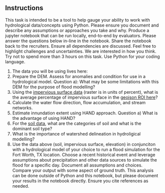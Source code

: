 ## Instructions

This task is intended to be a tool to help gauge your ability to work with hydrological data/concepts using Python. Please ensure you document and describe any assumptions or approaches you take and why. Produce a jupyter notebook that can be run locally, end-to-end by evaluators. Please answer the questions below in-line in the notebook. Share the notebook back to the recruiters. Ensure all dependencies are discussed. Feel free to highlight challenges and uncertainties. We are interested in how you think. Try not to spend more than 3 hours on this task. Use Python for your coding language.

1. The data you will be using lives here: 
2. Prepare the DEM. Assess for anomalies and condition for use in a hydrological model. Question a):  What may be some limitations with this DEM for the purpose of flood modelling?
3. Using the [impervious surface data](https://github.com/shaystrong/hiring-exercises-analytics-2023/tree/main/hydrologist/data/impervious_area) (raster is in units of percent), what is the average percentage of impervious surface in the [geojson ROI here](https://github.com/shaystrong/hiring-exercises-analytics-2023/blob/main/hydrologist/data/roi_albers.geojson)?
3. Calculate the water flow direction, flow accumulation, and stream networks. 
4. Estimate innundation extent using HAND approach. Question a) What is the advantage of using HAND? 
5. For the [soil data](https://github.com/shaystrong/hiring-exercises-analytics-2023/tree/main/hydrologist/data/soils), what are the categories of soil and what is the dominant soil type?
6. What is the importance of watershed delineation in hydroligical modelling?
8. Use the data above (soil, impervious surface, elevation) in conjunciton with a hydrological model of your choice to run a flood simulation for the Fort Worth, TX location. Choose a recent historical event and leverage assumptions about precipitation and other data sources to simulate the flood for a specific day. Document all assumptions and choices. Compare your output with some aspect of ground truth. This analysis can be done outside of Python and this notebook, but please document your results in the notebook directly. Ensure you cite references as needed.
